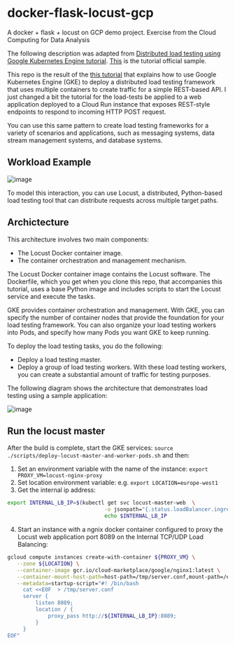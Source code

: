 # docker-flask-locust-gcp

A docker + flask + locust on GCP demo project. Exercise from the Cloud Computing for Data Analysis

The following description was adapted from [Distributed load testing using Google Kubernetes Engine tutorial](https://cloud.google.com/architecture/distributed-load-testing-using-gke). [This](https://github.com/GoogleCloudPlatform/distributed-load-testing-using-kubernetes) is the tutorial official sample.

This repo is the result of the [this tutorial](https://cloud.google.com/architecture/distributed-load-testing-using-gke) that explains how to use Google Kubernetes Engine (GKE) to deploy a distributed load testing framework that uses multiple containers to create traffic for a simple REST-based API. I just changed a bit the tutorial for the load-tests be applied to a web application deployed to a Cloud Run instance that exposes REST-style endpoints to respond to incoming HTTP POST request.

You can use this same pattern to create load testing frameworks for a variety of scenarios and applications, such as messaging systems, data stream management systems, and database systems.

## Workload Example

![image](https://user-images.githubusercontent.com/42701946/213944952-e628a419-b184-4494-aef5-312882d02a06.png)

To model this interaction, you can use Locust, a distributed, Python-based load testing tool that can distribute requests across multiple target paths.

## Archictecture

This architecture involves two main components:

- The Locust Docker container image.
- The container orchestration and management mechanism.

The Locust Docker container image contains the Locust software. The Dockerfile, which you get when you clone this repo, that accompanies this tutorial, uses a base Python image and includes scripts to start the Locust service and execute the tasks.

GKE provides container orchestration and management. With GKE, you can specify the number of container nodes that provide the foundation for your load testing framework. You can also organize your load testing workers into Pods, and specify how many Pods you want GKE to keep running.

To deploy the load testing tasks, you do the following:

- Deploy a load testing master.
- Deploy a group of load testing workers. With these load testing workers, you can create a substantial amount of traffic for testing purposes.

The following diagram shows the architecture that demonstrates load testing using a sample application:

![image](https://user-images.githubusercontent.com/42701946/213945252-712fb0c5-36d5-4f3f-85a1-000d51ea0321.png)

## Run the locust master

After the build is complete, start the GKE services: `source ./scripts/deploy-locust-master-and-worker-pods.sh` and then:

1. Set an environment variable with the name of the instance: `export PROXY_VM=locust-nginx-proxy`
2. Set location environment variable: e.g. `export LOCATION=europe-west1`
3. Get the internal ip address:
```bash
export INTERNAL_LB_IP=$(kubectl get svc locust-master-web  \
                               -o jsonpath="{.status.loadBalancer.ingress[0].ip}") && \
                               echo $INTERNAL_LB_IP
```
4. Start an instance with a ngnix docker container configured to proxy the Locust web application port 8089 on the Internal TCP/UDP Load Balancing:

```bash
gcloud compute instances create-with-container ${PROXY_VM} \
   --zone ${LOCATION} \
   --container-image gcr.io/cloud-marketplace/google/nginx1:latest \
   --container-mount-host-path=host-path=/tmp/server.conf,mount-path=/etc/nginx/conf.d/default.conf \
   --metadata=startup-script="#! /bin/bash
     cat <<EOF  > /tmp/server.conf
     server {
         listen 8089;
         location / {
             proxy_pass http://${INTERNAL_LB_IP}:8089;
         }
     }
EOF"
```
